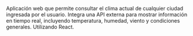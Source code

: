 Aplicación web que permite consultar el clima actual de cualquier ciudad ingresada por el usuario. Integra una API externa para mostrar información en tiempo real, incluyendo temperatura, humedad, viento y condiciones generales. Utilizando React.
